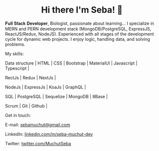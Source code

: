 <h1 align= "center"> Hi there I'm Seba! 👋 </h1>

𝐅𝐮𝐥𝐥 𝐒𝐭𝐚𝐜𝐤 𝐃𝐞𝐯𝐞𝐥𝐨𝐩𝐞𝐫, Biologist, passionate about learning…    I specialize in MERN and PERN development stack (MongoDB/PostgreSQL, ExpressJS, ReactJS/Redux, NodeJS). Experienced with all stages of the development cycle for dynamic web projects. I enjoy logic, handling data, and solving problems.

  
My skills: 

Data structure | HTML | CSS | Bootstrap | MaterialUI | Javascript | Typescript | 

RectJs | Redux | NextJs |

NodeJs | ExpressJs | KoaJs | GraphQL |

SQL | PostgreSQL | Sequelize | MongoDB | 8Base |

Scrum | Git | Github |









Get in touch:

E-mail: sebamuchut@gmail.com

LinkedIn: [linkedin.com/in/seba-muchut-dev](https://www.linkedin.com/in/seba-muchut-dev/)

Twitter: [twitter.com/MuchutSeba](twitter.com/MuchutSeba)

